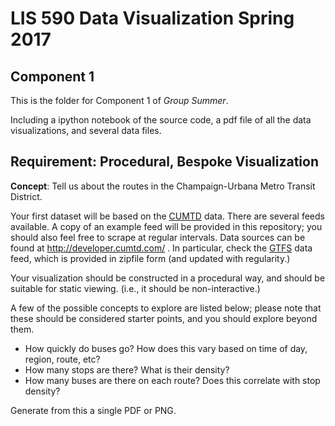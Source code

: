 # LIS 590 Data Visualization Spring 2017 
## Component 1

This is the folder for Component 1 of *Group Summer*.

Including a ipython notebook of the source code, a pdf file of all the data visualizations, and several data files.

## Requirement: Procedural, Bespoke Visualization

**Concept**: Tell us about the routes in the Champaign-Urbana Metro Transit
District.

Your first dataset will be based on the [CUMTD](http://cutmd.com/) data.  There
are several feeds available.  A copy of an example feed will be provided in
this repository; you should also feel free to scrape at regular intervals.
Data sources can be found at http://developer.cumtd.com/ .  In particular,
check the [GTFS](https://developers.google.com/transit/gtfs/reference/) data
feed, which is provided in zipfile form (and updated with regularity.)

Your visualization should be constructed in a procedural way, and should be
suitable for static viewing.  (i.e., it should be non-interactive.)

A few of the possible concepts to explore are listed below; please note that
these should be considered starter points, and you should explore beyond them.

 * How quickly do buses go?  How does this vary based on time of day, region,
   route, etc?
 * How many stops are there?  What is their density?
 * How many buses are there on each route?  Does this correlate with stop
   density?

Generate from this a single PDF or PNG.

